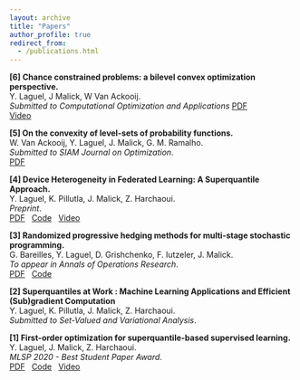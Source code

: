 ```yaml
---
layout: archive
title: "Papers"
author_profile: true
redirect_from:
  - /publications.html
---
```


**[6] Chance constrained problems: a bilevel convex optimization perspective.**  
Y. Laguel, J Malick, W Van Ackooij.  
*Submitted to Computational Optimization and Applications*
[PDF](https://yassine-laguel.github.io/files/taco-paper.pdf)  
[Video](https://www.youtube.com/watch?v=KB3sV-trEy4&list)  

**[5] On the convexity of level-sets of probability functions.**  
W. Van Ackooij, Y. Laguel, J. Malick, G. M. Ramalho.  
*Submitted to SIAM Journal on Optimization*.  
[PDF](/files/transconcavity-paper.pdf)  

**[4] Device Heterogeneity in Federated Learning: A Superquantile Approach.**  
Y. Laguel, K. Pillutla, J. Malick, Z. Harchaoui.  
*Preprint*.  
[PDF](https://arxiv.org/pdf/2002.11223.pdf) &nbsp;
[Code](https://github.com/krishnap25/simplicial-fl) &nbsp;
[Video](https://www.youtube.com/watch?v=W-oNzU04Y8I)

**[3] Randomized progressive hedging methods for multi-stage stochastic programming.**  
G. Bareilles, Y. Laguel, D. Grishchenko, F. Iutzeler, J. Malick.  
*To appear in Annals of Operations Research*.  
[PDF](https://hal.archives-ouvertes.fr/hal-02946615/document) &nbsp;
[Code](https://github.com/yassine-laguel/RandomizedProgressiveHedging.jl)

**[2] Superquantiles at Work : Machine Learning Applications and Efficient (Sub)gradient Computation**  
Y. Laguel, K. Pillutla, J. Malick, Z. Harchaoui.  
*Submitted to Set-Valued and Variational Analysis*.  

**[1] First-order optimization for superquantile-based supervised learning.**  
Y. Laguel, J. Malick, Z. Harchaoui.  
*MLSP 2020 - Best Student Paper Award*.  
[PDF](https://arxiv.org/abs/2009.14575) &nbsp;
[Code](https://github.com/yassine-laguel/spqr) &nbsp;
[Video](https://www.youtube.com/watch?v=JRWvWxOxRiQ)  

<!--
{% if author.googlescholar %}
  You can also find my articles on <u><a href="{{author.googlescholar}}">my Google Scholar profile</a>.</u>
{% endif %}

{% include base_path %}

{% for post in site.publications reversed %}
  {% include archive-single.html %}
{% endfor %} -->
